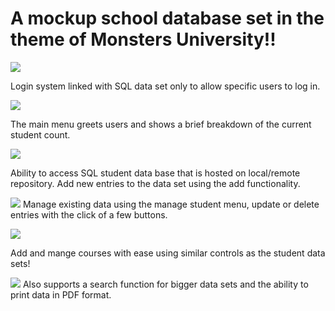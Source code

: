 <h1>A mockup school database set in the theme of Monsters University!!</h1>

![](https://i.postimg.cc/26rYPSk1/Screenshot-2024-03-05-113935.png)

Login system linked with SQL data set only to allow specific users to log in.


![](https://i.postimg.cc/Jnn6yfKT/Screenshot-2024-03-05-114025.png)

The main menu greets users and shows a brief breakdown of the current student count.

![](https://i.postimg.cc/xjkQhhYy/Screenshot-2024-03-05-114040.png)

Ability to access SQL student data base that is hosted on local/remote repository. Add new entries to the data set using the add functionality.

![](https://i.postimg.cc/wjzdtBN0/Screenshot-2024-03-05-114056.png)
Manage existing data using the manage student menu, update or delete entries with the click of a few buttons.

![](https://i.postimg.cc/9fMXMM3s/Screenshot-2024-03-05-114123.png)

Add and mange courses with ease using similar controls as the student data sets!

![](https://i.postimg.cc/KvvHCgnX/Screenshot-2024-03-05-114136.png)
Also supports a search function for bigger data sets and the ability to print data in PDF format.

